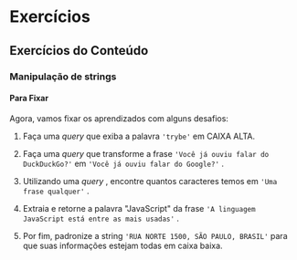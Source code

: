 # Exercícios

## Exercícios do Conteúdo

### Manipulação de strings

#### Para Fixar

Agora, vamos fixar os aprendizados com alguns desafios:

1.  Faça uma  _query_ que exiba a palavra  `'trybe'`  em CAIXA ALTA.
    
2.  Faça uma  _query_ que transforme a frase  `'Você já ouviu falar do DuckDuckGo?'`  em  `'Você já ouviu falar do Google?'`  .
    
3.  Utilizando uma  _query_ , encontre quantos caracteres temos em  `'Uma frase qualquer'`  .
    
4.  Extraia e retorne a palavra "JavaScript" da frase  `'A linguagem JavaScript está entre as mais usadas'`  .
    
5.  Por fim, padronize a string  `'RUA NORTE 1500, SÃO PAULO, BRASIL'`  para que suas informações estejam todas em caixa baixa.